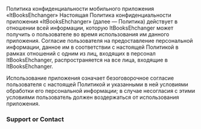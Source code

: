 Политика конфиденциальности мобильного приложения «ItBooksEhchanger»
Настоящая Политика конфиденциальности приложения «ItBooksEhchanger» (далее — Политика) действует в отношении всей информации, которую ItBooksEhchanger может получить о пользователе во время использования им данного приложения. Согласие пользователя на предоставление персональной информации, данное им в соответствии с настоящей Политикой в рамках отношений с одним из лиц, входящих в персонал ItBooksEhchanger, распространяется на все лица, входящие в ItBooksEhchanger.

Использование приложения означает безоговорочное согласие пользователя с настоящей Политикой и указанными в ней условиями обработки его персональной информации; в случае несогласия с этими условиями пользователь должен воздержаться от использования приложения.


### Support or Contact

